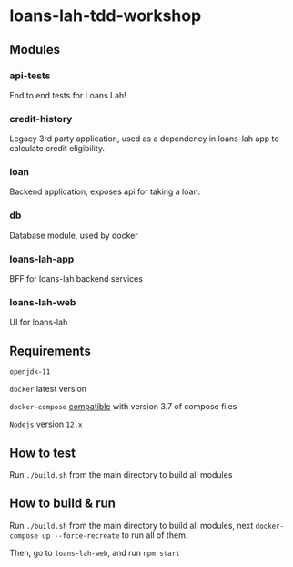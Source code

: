 # loans-lah-tdd-workshop

## Modules
### api-tests
End to end tests for Loans Lah!

### credit-history
Legacy 3rd party application, used as a dependency in loans-lah app to calculate credit eligibility.

### loan
Backend application, exposes api for taking a loan.

### db
Database module, used by docker

### loans-lah-app 
BFF for loans-lah backend services

### loans-lah-web
UI for loans-lah

## Requirements
`openjdk-11`

`docker` latest version

`docker-compose` [compatible](https://docs.docker.com/compose/compose-file/) with version 3.7 of compose files

`Nodejs` version `12.x`

## How to test
Run `./build.sh` from the main directory to build all modules

## How to build & run
Run `./build.sh` from the main directory to build all modules, next `docker-compose up --force-recreate` to run all of them.

Then, go to `loans-lah-web`, and run `npm start`


